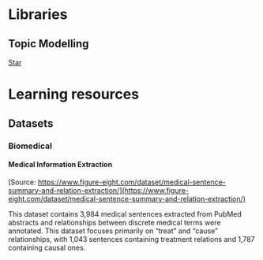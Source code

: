 <!-- Place this tag in your head or just before your close body tag. -->
<script async defer src="https://buttons.github.io/buttons.js"></script>
# Libraries
## Topic Modelling

<!-- Place this tag where you want the button to render. -->
<a class="github-button" href="https://github.com/cemoody/lda2vec" data-icon="octicon-star" data-show-count="true" aria-label="Star cemoody/lda2vec on GitHub">Star</a>


# Learning resources

## Datasets
### Biomedical
#### Medical Information Extraction
[Source: https://www.figure-eight.com/dataset/medical-sentence-summary-and-relation-extraction/](https://www.figure-eight.com/dataset/medical-sentence-summary-and-relation-extraction/)

This dataset contains 3,984 medical sentences extracted from PubMed abstracts and relationships between discrete medical terms were annotated. This dataset focuses primarily on “treat” and “cause” relationships, with 1,043 sentences containing treatment relations and 1,787 containing causal ones.
